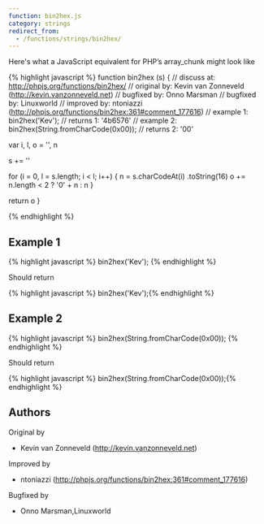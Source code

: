 ```yaml
---
function: bin2hex.js
category: strings
redirect_from:
  - /functions/strings/bin2hex/
---
```


<!-- WARNING! This file is auto generated by `npm run web:inject`, do not edit by hand -->

Here's what a JavaScript equivalent for PHP’s array_chunk might look like

{% highlight javascript %}
function bin2hex (s) {
  //  discuss at: http://phpjs.org/functions/bin2hex/
  // original by: Kevin van Zonneveld (http://kevin.vanzonneveld.net)
  // bugfixed by: Onno Marsman
  // bugfixed by: Linuxworld
  // improved by: ntoniazzi (http://phpjs.org/functions/bin2hex:361#comment_177616)
  //   example 1: bin2hex('Kev');
  //   returns 1: '4b6576'
  //   example 2: bin2hex(String.fromCharCode(0x00));
  //   returns 2: '00'

  var i, l, o = '',
    n

  s += ''

  for (i = 0, l = s.length; i < l; i++) {
    n = s.charCodeAt(i)
      .toString(16)
    o += n.length < 2 ? '0' + n : n
  }

  return o
}

{% endhighlight %}

## Example 1

{% highlight javascript %}
bin2hex('Kev');
{% endhighlight %}

Should return

{% highlight javascript %}
bin2hex('Kev');{% endhighlight %}

## Example 2

{% highlight javascript %}
bin2hex(String.fromCharCode(0x00));
{% endhighlight %}

Should return

{% highlight javascript %}
bin2hex(String.fromCharCode(0x00));{% endhighlight %}


## Authors


Original by

- Kevin van Zonneveld (http://kevin.vanzonneveld.net)


Improved by

- ntoniazzi (http://phpjs.org/functions/bin2hex:361#comment_177616)


Bugfixed by

- Onno Marsman,Linuxworld

